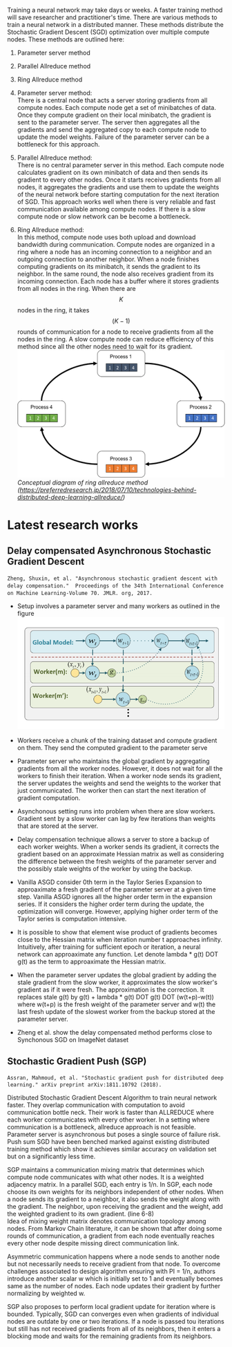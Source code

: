 <script type="text/javascript" async
  src="https://cdnjs.cloudflare.com/ajax/libs/mathjax/2.7.5/MathJax.js?config=TeX-MML-AM_CHTML">
</script>

Training a neural network may take days or weeks. A faster training method will save researcher and practitioner's time. 
There are various methods to train a neural network in a distributed manner. These methods distribute the Stochastic Gradient Descent (SGD) optimization over multiple compute nodes. These methods are outlined here:  

1. Parameter server method  
2. Parallel Allreduce method  
3. Ring Allreduce method  

1. Parameter server method:  
There is a central node that acts a server storing gradients from all compute nodes. Each compute node get a set of minibatches of data. Once they compute gradient on their local minibatch, the gradient is sent to the parameter server. The server then aggregates all the gradients and send the aggregated copy to each compute node to update the model weights. Failure of the parameter server can be a bottleneck for this approach.

2. Parallel Allreduce method:  
There is no central parameter server in this method. Each compute node calculates gradient on its own minibatch of data and then sends its gradient to every other nodes. Once it starts receives gradients from all nodes, it aggregates the gradients and use them to update the weights of the neural network before starting computation for the next iteration of SGD. This approach works well when there is very reliable and fast communication available among compute nodes. If there is a slow compute node or slow network can be become a bottleneck.  

3. Ring Allreduce method:  
In this method, compute node uses both upload and download bandwidth during communication. Compute nodes are organized in a ring where a node has an incoming connection to a neighbor and an outgoing connection to another neighbor. When a node finishes computing gradients on its minibatch, it sends the gradient to its neighbor. In the same round, the node also receives gradient from its incoming connection. Each node has a buffer where it stores gradients from all nodes in the ring. When there are $$K$$ nodes in the ring, it takes $$(K-1)$$ rounds of communication for a node to receive gradients from all the nodes in the ring. A slow compute node can reduce efficiency of this method since all the other nodes need to wait for its gradient. 
![ring-allreduce](/images/ring-allreduce.png)
*Conceptual diagram of ring allreduce method (https://preferredresearch.jp/2018/07/10/technologies-behind-distributed-deep-learning-allreduce/)*

# Latest research works

## Delay compensated Asynchronous Stochastic Gradient Descent
``
Zheng, Shuxin, et al. "Asynchronous stochastic gradient descent with delay compensation." 
Proceedings of the 34th International Conference on Machine Learning-Volume 70. JMLR. org, 2017.
``

* Setup involves a parameter server and many workers as outlined in the figure
![image](/images/ps-worker.png)

* Workers receive a chunk of the training dataset and compute gradient on them. They send the computed gradient to the 
parameter serve
* Parameter server who maintains the global gradient by aggregating gradients from all the worker nodes. However, it does not
wait for all the workers to finish their iteration. When a worker node sends its gradient, the server updates the weights and send
the weights to the worker that just communicated. The worker then can start the next iteration of gradient computation.

* Asynchonous setting runs into problem when there are slow workers. Gradient sent by a slow worker can lag by few iterations than
weights that are stored at the server.
* Delay compensation technique allows a server to store a backup of each worker weights. When a worker sends its gradient, it
corrects the gradient based on an approximate Hessian matrix as well as considering the difference between the fresh weights 
of the parameter server and the possibly stale weights of the worker by using the backup. 

* Vanilla ASGD consider 0th term in the Taylor Series Expansion to approaximate a fresh gradient of the parameter server at a given time step. Vanilla ASGD ignores all the higher order term in the expansion series. If it considers the higher order term during the update, the optimization will converge. However, applying higher order term of the Taylor series is computation intensive.

* It is possible to show that element wise product of gradients becomes close to the Hessian matrix when iteration number t approaches infinity. Intuitively, after training for sufficient epoch or iteration, a neural network can approaximate any function. Let denote lambda * g(t) DOT g(t) as the term to approaximate the Hessian matrix. 

* When the parameter server updates the global gradient by adding the stale gradient from the slow worker, it approximates the slow worker's gradient as if it were fresh. The approximation is the correction. It replaces stale g(t) by g(t) + lambda * g(t) DOT g(t) DOT (w(t+p)-w(t)) where w(t+p) is the fresh weight of the parameter server and w(t) the last fresh update of the slowest worker from the backup stored at the parameter server.

* Zheng et al. show the delay compensated method performs close to Synchonous SGD on ImageNet dataset

## Stochastic Gradient Push (SGP)

```
Assran, Mahmoud, et al. "Stochastic gradient push for distributed deep learning." arXiv preprint arXiv:1811.10792 (2018).
```

Distributed Stochastic Gradient Descent Algorithm to train neural network faster. They overlap communication with 
computation to avoid communication bottle neck. Their work is faster than ALLREDUCE where each worker communicates with
every other worker. In a setting where communication is a bottleneck, allreduce approach is not feasible. Parameter server
is asynchronous but poses a single source of failure risk. Push sum SGD have been benched marked against existing distributed
training method which show it achieves similar accuracy on validation set but on a significantly less time.  

SGP maintains a communication mixing matrix that determines which compute node communicates with what other nodes. It is a weighted adjacency matrix. In a parallel SGD, each entry is 1/n. In SGP, each node choose its own weights for its neighbors independent of other nodes. When a node sends its gradient to a neighbor, it also sends the weight along with the gradient. The neighbor, upon receiving the gradient and the weight, add the weighted gradient to its own gradient. (line 6-8)  
Idea of mixing weight matrix denotes communication topology among nodes. From Markov Chain literature, it can be shown that after doing some rounds of communication, a gradient from each node eventually reaches every other node despite missing direct communication link. 

Asymmetric communication happens where a node sends to another node but not necessarily needs to receive gradient from that node. To overcome challenges associated to design algorithm ensuring with PI = 1/n, authors introduce another scalar w which is initially set to 1 and eventually becomes same as the number of nodes. Each node updates their gradient by further normalizing by weighted w.  

SGP also proposes to perform local gradient update for <tou> iteration where <tou> is bounded. Typically, SGD can converges even when gradients of individual nodes are outdate by one or two iterations.
If a node is passed tou iterations but still has not received gradients from all of its neighbors, then it enters a blocking mode and waits for the remaining gradients from its neighbors.



